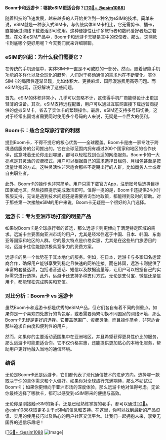 **Boom卡和远游卡：哪款eSIM更适合你？[[TG💪+ @esim1088](https://t.me/s/esim1088)]**

随着科技的飞速发展，越来越多的人开始关注到一种名为eSIM的技术。简单来说，eSIM就是一种嵌入式SIM卡，与传统实体SIM卡相比，它无需剪卡、插卡，直接通过网络下载激活即可使用。这种便捷性让许多旅行者和数码爱好者趋之若鹜。在众多eSIM产品中，Boom卡和远游卡无疑是其中的佼佼者。那么，这两款卡到底哪个更好用呢？今天我们就来详细聊聊。

### eSIM的兴起：为什么我们需要它？

在传统的手机通信中，实体SIM卡一直是不可或缺的一部分。然而，随着智能手机功能的多样化以及全球化的趋势，人们对于移动通信的需求也在不断变化。实体SIM卡的局限性逐渐显现，比如体积大、更换麻烦、国际漫游费用高等问题。而eSIM的出现，正好解决了这些问题。

首先，eSIM的体积非常小，几乎可以忽略不计，这使得手机厂商能够设计出更加轻薄的设备。其次，eSIM支持远程配置，用户可以通过互联网直接下载运营商提供的虚拟SIM卡，省去了实体卡的繁琐操作。最后，eSIM还支持多号码切换，这对于经常出国或者需要同时使用多个号码的人来说，无疑是一个巨大的便利。

### Boom卡：适合全球旅行者的利器

提到Boom卡，不得不提它的核心优势——全球覆盖。Boom卡是由一家专注于跨境通信服务的公司推出的，它在全球范围内拥有超过200个国家和地区的合作伙伴，这意味着无论你走到哪里，都可以轻松找到合适的网络服务。Boom卡的一大亮点是其灵活的资费模式，用户可以根据自己的需求选择日租包、月租包甚至是按流量计费的方式。这种灵活性非常适合那些不定期出行的人群，比如商务人士或者自由职业者。

此外，Boom卡的操作也非常简单。用户只需下载官方App，注册账号后选择目标国家或地区，然后按照提示完成激活即可。值得一提的是，Boom卡还提供24小时客服支持，无论是遇到技术问题还是需要咨询当地政策，都能得到及时的帮助。对于那些第一次接触eSIM的用户来说，Boom卡无疑是一个很好的入门选择。

### 远游卡：专为亚洲市场打造的明星产品

如果说Boom卡是全球旅行者的首选，那么远游卡则更倾向于满足特定区域的需求。远游卡主要面向亚洲市场的用户，尤其是经常往返于中国、日本、韩国、东南亚等国家和地区的人群。它的最大特点是价格实惠，尤其是在这些热门旅游目的地，远游卡往往能提供极具竞争力的资费方案。

远游卡的另一个优势在于其本地化的服务。例如，在日本，远游卡与多家知名运营商合作，确保用户能够享受到稳定且快速的网络连接。而在韩国，远游卡则提供了丰富的套餐选项，包括语音通话、短信以及数据流量等，让用户可以根据自己的实际需求进行选择。此外，远游卡还支持多种支付方式，无论是支付宝、微信还是信用卡，都能轻松完成购买和充值。

### 对比分析：Boom卡 vs 远游卡

虽然Boom卡和远游卡都是优秀的eSIM产品，但它们各自有着不同的侧重点。如果你是一个喜欢四处旅行的背包客，或者需要频繁切换不同国家的网络环境，那么Boom卡无疑是更好的选择。它覆盖范围广、资费灵活，而且操作简单，非常适合那些追求自由度和便利性的用户。

然而，如果你的主要活动范围集中在亚洲地区，并且希望获得更具性价比的服务，那么远游卡可能更适合你。它不仅价格实惠，还能提供更加贴心的本地化服务，帮助用户更好地融入当地的通信环境。

### 结语

无论是Boom卡还是远游卡，它们都代表了现代通信技术的进步方向。选择哪一款取决于你的具体需求和个人偏好。如果你对全球旅行充满期待，那么不妨试试Boom卡；如果你更倾向于亚洲市场的深度体验，那么远游卡绝对值得考虑。无论你最终选择了哪款卡，都可以感受到eSIM带来的便捷与高效。

无论你是刚接触eSIM的新手，还是已经熟练掌握的老手，都可以通过[TG💪+ @esim1088](https://t.me/s/esim1088)获取更多关于eSIM的信息和支持。在这里，你可以找到最新的产品资讯、实用的使用技巧以及贴心的用户社区交流平台。让我们一起拥抱未来，享受无国界的通信乐趣吧！

[[TG💪+ @esim1088](https://t.me/s/esim1088) ![Image](https://i.postimg.cc/4NQfJmqS/Snipaste-2025-05-13-00-14-12.png)]